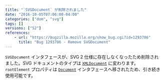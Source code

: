 ```yaml
---
title: "`SVGDocument` が削除されました"
date: "2016-10-05T07:06:00-04:00"
categories: ["dom", "svg"]
tags: []
versions: ["52"]
references:
    - url: "https://bugzilla.mozilla.org/show_bug.cgi?id=1293786"
      title: "Bug 1293786 - Remove SVGDocument"
---
```

`SVGDocument` インタフェースが、SVG 2 仕様に存在しなくなったため削除されました。SVG ドキュメントのタイプは [`XMLDocument`](https://developer.mozilla.org/ja/docs/Web/API/XMLDocument) に変わります。`rootElement` プロパティは [`Document`](https://developer.mozilla.org/ja/docs/Web/API/Document) インタフェースへ移されたため、引き続き使用可能です。
